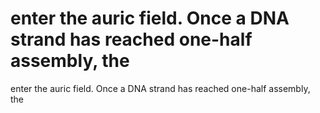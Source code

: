# enter the auric field. Once a DNA strand has reached one-half assembly, the

enter the auric field. Once a DNA strand has reached one-half assembly, the